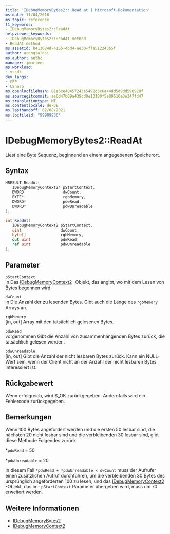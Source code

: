 ```yaml
---
title: 'IDebugMemoryBytes2:: Read at | Microsoft-Dokumentation'
ms.date: 11/04/2016
ms.topic: reference
f1_keywords:
- IDebugMemoryBytes2::ReadAt
helpviewer_keywords:
- IDebugMemoryBytes2::ReadAt method
- ReadAt method
ms.assetid: b413684d-4155-4bd4-ae30-ffa512243b5f
author: acangialosi
ms.author: anthc
manager: jmartens
ms.workload:
- vssdk
dev_langs:
- CPP
- CSharp
ms.openlocfilehash: 81a6ce40457243e5492d5c6a44dd5d9dd590920f
ms.sourcegitcommit: ae6d47b09a439cd0e13180f5e89510e3e347fd47
ms.translationtype: MT
ms.contentlocale: de-DE
ms.lasthandoff: 02/08/2021
ms.locfileid: "99909936"
---
```

# <a name="idebugmemorybytes2readat"></a>IDebugMemoryBytes2::ReadAt
Liest eine Byte Sequenz, beginnend an einem angegebenen Speicherort.

## <a name="syntax"></a>Syntax

```cpp
HRESULT ReadAt( 
   IDebugMemoryContext2* pStartContext,
   DWORD                 dwCount,
   BYTE*                 rgbMemory,
   DWORD*                pdwRead,
   DWORD*                pdwUnreadable
);
```

```csharp
int ReadAt(
   IDebugMemoryContext2 pStartContext,
   uint                 dwCount,
   byte[]               rgbMemory,
   out uint             pdwRead,
   ref uint             pdwUnreadable
);
```

## <a name="parameters"></a>Parameter
`pStartContext`\
in Das [IDebugMemoryContext2](../../../extensibility/debugger/reference/idebugmemorycontext2.md) -Objekt, das angibt, wo mit dem Lesen von Bytes begonnen wird

`dwCount`\
in Die Anzahl der zu lesenden Bytes. Gibt auch die Länge des `rgbMemory` Arrays an.

`rgbMemory`\
[in, out] Array mit den tatsächlich gelesenen Bytes.

`pdwRead`\
vorgenommen Gibt die Anzahl von zusammenhängenden Bytes zurück, die tatsächlich gelesen werden.

`pdwUnreadable`\
[in, out] Gibt die Anzahl der nicht lesbaren Bytes zurück. Kann ein NULL-Wert sein, wenn der Client nicht an der Anzahl der nicht lesbaren Bytes interessiert ist.

## <a name="return-value"></a>Rückgabewert
 Wenn erfolgreich, wird S_OK zurückgegeben. Andernfalls wird ein Fehlercode zurückgegeben.

## <a name="remarks"></a>Bemerkungen
 Wenn 100 Bytes angefordert werden und die ersten 50 lesbar sind, die nächsten 20 nicht lesbar sind und die verbleibenden 30 lesbar sind, gibt diese Methode Folgendes zurück:

 *`pdwRead` = 50

 *`pdwUnreadable` = 20

 In diesem Fall `*pdwRead + *pdwUnreadable < dwCount` muss der Aufrufer einen zusätzlichen Aufruf durchführen, um die verbleibenden 30 Bytes des ursprünglich angeforderten 100 zu lesen, und das [IDebugMemoryContext2](../../../extensibility/debugger/reference/idebugmemorycontext2.md) -Objekt, das im- `pStartContext` Parameter übergeben wird, muss um 70 erweitert werden.

## <a name="see-also"></a>Weitere Informationen
- [IDebugMemoryBytes2](../../../extensibility/debugger/reference/idebugmemorybytes2.md)
- [IDebugMemoryContext2](../../../extensibility/debugger/reference/idebugmemorycontext2.md)
